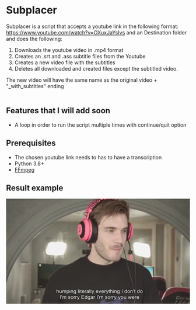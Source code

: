 # Subplacer

Subplacer is a script that accepts a youtube link in the following format:
 https://www.youtube.com/watch?v=OXuxJaYsIvs
 and an Destination folder and does the following:
 1) Downloads the youtube video in .mp4 format
 2) Creates an .srt and .ass subtitle files from the Youtube 
 3) Creates a new video file with the subtitles 
 4) Deletes all downloaded and created files except the subtitled video.

 The new video will have the same name as the original video + "_with_subtitles" ending
<br>
<br>

## <b>Features that I will add soon</b>
* A loop in order to run the script multiple times with continue/quit option

## <b>Prerequisites</b>
* The chosen youtube link needs to has to have a transcription
* Python 3.8+
* [FFmpeg](https://ffmpeg.org/download.html)


## <b> Result example </b>
![](Images/sub.PNG)
